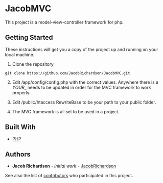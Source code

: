 # JacobMVC

This project is a model-view-controller framework for php.

## Getting Started

These instructions will get you a copy of the project up and running on your local machine.

1. Clone the repository

```
git clone https://github.com/JacobRichardson/JacobMVC.git
```

2. Edit /app/config/config.php with the correct values. Anywhere there is a _YOUR_<SOMETHING>\_ needs to be updated in order for the MVC framework to work properly.

3. Edit /public/htaccess RewriteBase to be your path to your public folder.

4. The MVC framework is all set to be used in a project.

## Built With

- [PHP](https://www.php.net/)

## Authors

- **Jacob Richardson** - _Initial work_ - [JacobRichardson](https://github.com/JacobRichardson)

See also the list of [contributors](https://github.com/JacobRichardson/JacobMVC/graphs/contributors) who participated in this project.
